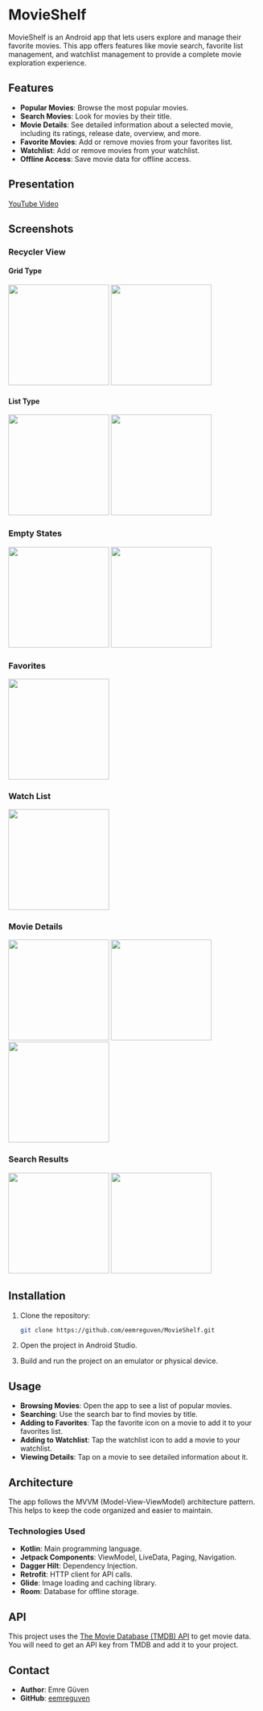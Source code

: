 
# MovieShelf

MovieShelf is an Android app that lets users explore and manage their favorite movies. This app offers features like movie search, favorite list management, and watchlist management to provide a complete movie exploration experience.

## Features

- **Popular Movies**: Browse the most popular movies.
- **Search Movies**: Look for movies by their title.
- **Movie Details**: See detailed information about a selected movie, including its ratings, release date, overview, and more.
- **Favorite Movies**: Add or remove movies from your favorites list.
- **Watchlist**: Add or remove movies from your watchlist.
- **Offline Access**: Save movie data for offline access.

## Presentation

[YouTube Video](https://youtu.be/cBgmoN0xtjA)

## Screenshots

### Recycler View
#### Grid Type
<img src="screenshots/grid_view.jpg" width="200">
<img src="screenshots/grid_view_horizontal.jpg" width="200">

#### List Type
<img src="screenshots/list_view.jpg" width="200">
<img src="screenshots/list_view_horizontal.jpg" width="200">

### Empty States
<img src="screenshots/empty_favorites.jpg" width="200">
<img src="screenshots/empty_watch_list.jpg" width="200">

### Favorites
<img src="screenshots/favorites.jpg" width="200">

### Watch List
<img src="screenshots/watch_list.jpg" width="200">

### Movie Details
<img src="screenshots/details.jpg" width="200">
<img src="screenshots/details_youtube_videos.jpg" width="200">
<img src="screenshots/details_reviews.jpg" width="200">

### Search Results
<img src="screenshots/search_grid.jpg" width="200">
<img src="screenshots/search_list.jpg" width="200">

## Installation

1. Clone the repository:
    ```sh
    git clone https://github.com/eemreguven/MovieShelf.git
    ```

2. Open the project in Android Studio.

3. Build and run the project on an emulator or physical device.

## Usage

- **Browsing Movies**: Open the app to see a list of popular movies.
- **Searching**: Use the search bar to find movies by title.
- **Adding to Favorites**: Tap the favorite icon on a movie to add it to your favorites list.
- **Adding to Watchlist**: Tap the watchlist icon to add a movie to your watchlist.
- **Viewing Details**: Tap on a movie to see detailed information about it.

## Architecture

The app follows the MVVM (Model-View-ViewModel) architecture pattern. This helps to keep the code organized and easier to maintain.

### Technologies Used

- **Kotlin**: Main programming language.
- **Jetpack Components**: ViewModel, LiveData, Paging, Navigation.
- **Dagger Hilt**: Dependency Injection.
- **Retrofit**: HTTP client for API calls.
- **Glide**: Image loading and caching library.
- **Room**: Database for offline storage.

## API

This project uses the [The Movie Database (TMDB) API](https://www.themoviedb.org/documentation/api) to get movie data. You will need to get an API key from TMDB and add it to your project.

## Contact

- **Author**: Emre Güven
- **GitHub**: [eemreguven](https://github.com/eemreguven)
